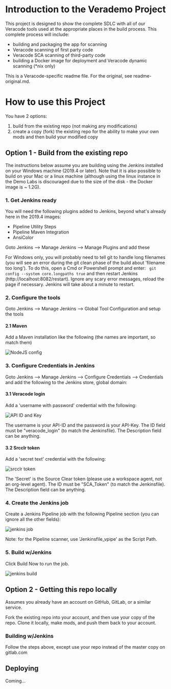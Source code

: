 # Introduction to the Verademo Project

This project is designed to show the complete SDLC with all of our Veracode tools used at the appropriate places in the build process.  This complete process will include:

* building and packaging the app for scanning
* Veracode scanning of first party code
* Veracode SCA scanning of third-party code
* building a Docker image for deployment and Veracode dynamic scanning (*nix only)

This is a Veracode-specific readme file.  For the original, see readme-original.md.

# How to use this Project

You have 2 options:

1. build from the existing repo (not making any modifications)
2. create a copy (fork) the existing repo for the ability to make your own mods and then build your modified copy

## Option 1 - Build from the existing repo

The instructions below assume you are building using the Jenkins installed on your Windows machine (2019.4 or later).  Note that it is also possible to build on your Mac or a linux machine (although using the linux instance in the Demo Labs is discouraged due to the size of the disk - the Docker image is ~ 1.2G).

### 1. Get Jenkins ready

You will need the following plugins added to Jenkins, beyond what's already here in the 2019.4 images:

* Pipeline Utility Steps
* Pipeline Maven Integration
* AnsiColor

Goto Jenkins --> Manage Jenkins --> Manage Plugins and add these

For Windows only, you will probably need to tell git to handle long filenames (you will see an error during the git clean phase of the build about 'filename too long').  To do this, open a Cmd or Powershell prompt and enter:
``` git config --system core.longpaths true``` and then restart Jenkins (http://localhost:8082/restart).  Ignore any scary error messages, reload the page if necessary.  Jenkins will take about a minute to restart.

### 2. Configure the tools

Goto Jenkins --> Manage Jenkins --> Global Tool Configuration and setup the tools

#### 2.1 Maven

Add a Maven installation like the following (the names are important, so match them)

![NodeJS config](./doc/images/Maven_config.jpg)

### 3. Configure Credentials in Jenkins 

Goto Jenkins --> Manage Jenkins --> Configure Credentials --> Credentials and add the following to the Jenkins store, global domain:

#### 3.1 Veracode login

Add a 'username with password' credential with the following:

![API ID and Key](./doc/images/API_creds.jpg)

The username is your API-ID and the password is your API-Key.  The ID field must be "veracode_login" (to match the Jenkinsfile).  The Description field can be anything.

#### 3.2 Srcclr token

Add a 'secret text' credential with the following:

![srcclr token](./doc/images/Srcclr_token.jpg)

The 'Secret' is the Source Clear token (please use a workspace agent, not an org-level agent).  The ID must be "SCA_Token" (to match the Jenkinsfile).  The Description field can be anything.

### 4. Create the Jenkins job

Create a Jenkins Pipeline job with the following Pipeline section (you can ignore all the other fields):

![jenkins job](./doc/images/Jenkins_job.jpg)

Note: for the Pipeline scanner, use 'Jenkinsfile_vpipe' as the Script Path.

### 5. Build w/Jenkins

Click Build Now to run the job.

![jenkins build](./doc/images/Jenkins_build.jpg)

## Option 2 - Getting this repo locally

Assumes you already have an account on GitHub, GitLab, or a similar service.

Fork the existing repo into your account, and then use your copy of the repo.  Clone it locally, make mods, and push them back to your account.

### Building w/Jenkins

Follow the steps above, except use your repo instead of the master copy on gitlab.com

## Deploying 

Coming...

